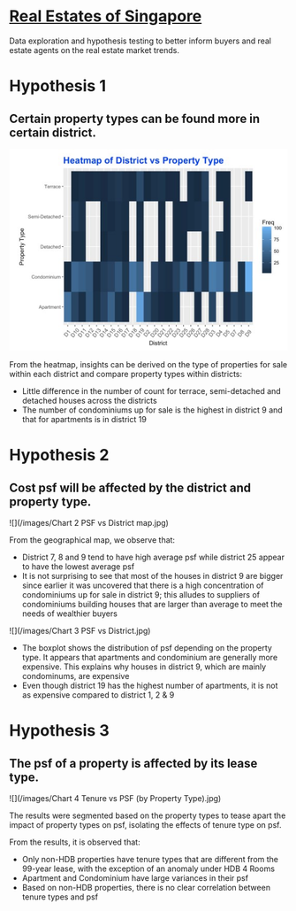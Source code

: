 # [Real Estates of Singapore](https://www.visitsingapore.com/en/)
Data exploration and hypothesis testing to better inform buyers and real estate agents on the real estate market trends.

# Hypothesis 1
## Certain property types can be found more in certain district. 

![](/images/Chart_1_Heatmap_of_District_vs_Property_Type.jpg)

From the heatmap, insights can be derived on the type of properties for sale within each district and compare property types within districts:
* Little difference in the number of count for terrace, semi-detached and detached houses across the districts
* The number of condominiums up for sale is the highest in district 9 and that for apartments is in district 19

# Hypothesis 2 
## Cost psf will be affected by the district and property type.

![](/images/Chart 2 PSF vs District map.jpg)

From the geographical map, we observe that:
* District 7, 8 and 9 tend to have high average psf while district 25 appear to have the lowest average psf
* It is not surprising to see that most of the houses in district 9 are bigger since earlier it was uncovered that there is a high concentration of condominiums up for sale in district 9; this alludes to suppliers of condominiums building houses that are larger than average to meet the needs of wealthier buyers

![](/images/Chart 3 PSF vs District.jpg)

* The boxplot shows the distribution of psf depending on the property type. It appears that apartments and condominium are generally more expensive. This explains why houses in district 9, which are mainly condominums, are expensive
* Even though district 19 has the highest number of apartments, it is not as expensive compared to district 1, 2 & 9

# Hypothesis 3
## The psf of a property is affected by its lease type.

![](/images/Chart 4 Tenure vs PSF (by Property Type).jpg)

The results were segmented based on the property types to tease apart the impact of property types on psf, isolating the effects of tenure type on psf. 

From the results, it is observed that:
* Only non-HDB properties have tenure types that are different from the 99-year lease, with the exception of an anomaly under HDB 4 Rooms
* Apartment and Condominium have large variances in their psf
* Based on non-HDB properties, there is no clear correlation between tenure types and psf

